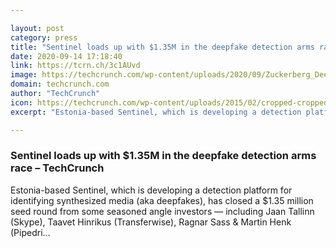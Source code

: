 ```yaml
---

layout: post
category: press
title: "Sentinel loads up with $1.35M in the deepfake detection arms race"
date: 2020-09-14 17:18:40
link: https://tcrn.ch/3c1AUvd
image: https://techcrunch.com/wp-content/uploads/2020/09/Zuckerberg_Deepfake.png?w=764
domain: techcrunch.com
author: "TechCrunch"
icon: https://techcrunch.com/wp-content/uploads/2015/02/cropped-cropped-favicon-gradient.png?w=180
excerpt: "Estonia-based Sentinel, which is developing a detection platform for identifying synthesized media (aka deepfakes), has closed a $1.35 million seed round from some seasoned angle investors — including Jaan Tallinn (Skype), Taavet Hinrikus (Transferwise), Ragnar Sass &amp; Martin Henk (Pipedri…"

---
```


### Sentinel loads up with $1.35M in the deepfake detection arms race – TechCrunch

Estonia-based Sentinel, which is developing a detection platform for identifying synthesized media (aka deepfakes), has closed a $1.35 million seed round from some seasoned angle investors — including Jaan Tallinn (Skype), Taavet Hinrikus (Transferwise), Ragnar Sass &amp; Martin Henk (Pipedri…